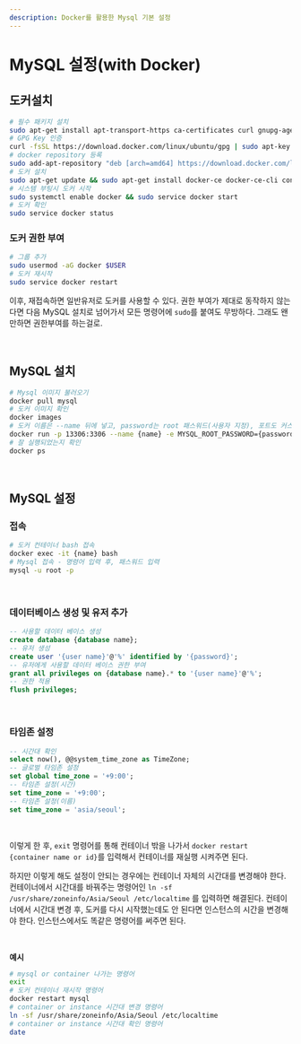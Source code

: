 ```yaml
---
description: Docker를 활용한 Mysql 기본 설정
---
```


# MySQL 설정(with Docker)

## 도커설치

```bash
# 필수 패키지 설치
sudo apt-get install apt-transport-https ca-certificates curl gnupg-agent software-properties-common
# GPG Key 인증
curl -fsSL https://download.docker.com/linux/ubuntu/gpg | sudo apt-key add -
# docker repository 등록
sudo add-apt-repository "deb [arch=amd64] https://download.docker.com/linux/ubuntu $(lsb_release -cs) stable"
# 도커 설치
sudo apt-get update && sudo apt-get install docker-ce docker-ce-cli containerd.io
# 시스템 부팅시 도커 시작
sudo systemctl enable docker && sudo service docker start
# 도커 확인
sudo service docker status
```

### 도커 권한 부여

``` bash
# 그룹 추가
sudo usermod -aG docker $USER 
# 도커 재시작
sudo service docker restart
```

이후, 재접속하면 일반유저로 도커를 사용할 수 있다. 권한 부여가 제대로 동작하지 않는다면 다음 MySQL 설치로 넘어가서 모든 명령어에 `sudo`를 붙여도 무방하다. 그래도 왠만하면 권한부여를 하는걸로.

<br />

## MySQL 설치

```bash
# Mysql 이미지 불러오기
docker pull mysql
# 도커 이미지 확인
docker images
# 도커 이름은 --name 뒤에 넣고, password는 root 패스워드(사용자 지정), 포트도 커스텀 가능
docker run -p 13306:3306 --name {name} -e MYSQL_ROOT_PASSWORD={password} -d mysql
# 잘 실행되었는지 확인
docker ps
```

<br />

## MySQL 설정

### 접속

```bash
# 도커 컨테이너 bash 접속
docker exec -it {name} bash
# Mysql 접속 - 명령어 입력 후, 패스워드 입력
mysql -u root -p
```

<br />

### 데이터베이스 생성 및 유저 추가

```sql
-- 사용할 데이터 베이스 생성
create database {database name};
-- 유저 생성
create user '{user name}'@'%' identified by '{password}';
-- 유저에게 사용할 데이터 베이스 권한 부여
grant all privileges on {database name}.* to '{user name}'@'%';
-- 권한 적용
flush privileges;
```

<br />

### 타임존 설정

```sql
-- 시간대 확인
select now(), @@system_time_zone as TimeZone;
-- 글로벌 타임존 설정
set global time_zone = '+9:00';
-- 타임존 설정(시간)
set time_zone = '+9:00';
-- 타임존 설정(이름)
set time_zone = 'asia/seoul';
```

<br />

이렇게 한 후, `exit` 명령어를 통해 컨테이너 밖을 나가서 `docker restart {container name or id}`를 입력해서 컨테이너를 재실행 시켜주면 된다.

하지만 이렇게 해도 설정이 안되는 경우에는 컨테이너 자체의 시간대를 변경해야 한다. 컨테이너에서 시간대를 바꿔주는 명령어인 `ln -sf /usr/share/zoneinfo/Asia/Seoul /etc/localtime` 를 입력하면 해결된다. 컨테이너에서 시간대 변경 후, 도커를 다시 시작했는데도 안 된다면 인스턴스의 시간을 변경해야 한다. 인스턴스에서도 똑같은 명령어를 써주면 된다.

<br />

**예시**
```bash
# mysql or container 나가는 명령어
exit
# 도커 컨테이너 재시작 명령어
docker restart mysql
# container or instance 시간대 변경 명령어
ln -sf /usr/share/zoneinfo/Asia/Seoul /etc/localtime
# container or instance 시간대 확인 명령어
date
```

<br />